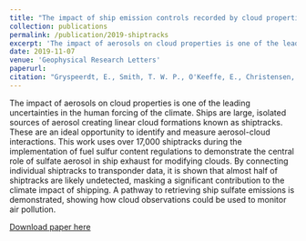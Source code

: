 ```yaml
---
title: "The impact of ship emission controls recorded by cloud properties"
collection: publications
permalink: /publication/2019-shiptracks
excerpt: 'The impact of aerosols on cloud properties is one of the leading uncertainties in the human forcing of the climate. Ships are large, isolated sources of aerosol creating linear cloud formations known as shiptracks. These are an ideal opportunity to identify and measure aerosol-cloud interactions. This work uses over 17,000 shiptracks during the implementation of fuel sulfur content regulations to demonstrate the central role of sulfate aerosol in ship exhaust for modifying clouds. By connecting individual shiptracks to transponder data, it is shown that almost half of shiptracks are likely undetected, masking a significant contribution to the climate impact of shipping. A pathway to retrieving ship sulfate emissions is demonstrated, showing how cloud observations could be used to monitor air pollution.'
date: 2019-11-07
venue: 'Geophysical Research Letters'
paperurl:
citation: "Gryspeerdt, E., Smith, T. W. P., O'Keeffe, E., Christensen, M. W., & Goldsworth, F. W. (2019).  The impact of ship emission controls recorded by cloud properties. Geophysical Research Letters, 46, 12547– 12555. [https://doi.org/10.1029/2019GL084700]."
---
```

The impact of aerosols on cloud properties is one of the leading uncertainties in the human forcing of the climate. Ships are large, isolated sources of aerosol creating linear cloud formations known as shiptracks. These are an ideal opportunity to identify and measure aerosol-cloud interactions. This work uses over 17,000 shiptracks during the implementation of fuel sulfur content regulations to demonstrate the central role of sulfate aerosol in ship exhaust for modifying clouds. By connecting individual shiptracks to transponder data, it is shown that almost half of shiptracks are likely undetected, masking a significant contribution to the climate impact of shipping. A pathway to retrieving ship sulfate emissions is demonstrated, showing how cloud observations could be used to monitor air pollution.

[Download paper here](http://academicpages.github.io/files/2019-shiptracks.pdf)
